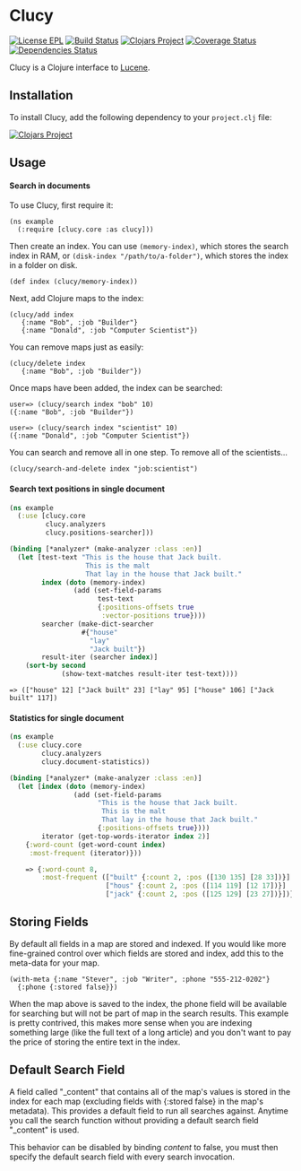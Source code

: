 Clucy
=====

[![License EPL](https://img.shields.io/badge/license-EPL-yellow.svg)](https://www.eclipse.org/legal/epl-v10.html)
[![Build Status](https://travis-ci.org/kostafey/clucy.svg?branch=master)](https://travis-ci.org/kostafey/clucy)
[![Clojars Project](https://img.shields.io/badge/clojars-clucy-blue.svg)](https://clojars.org/org.clojars.kostafey/clucy)
[![Coverage Status](https://coveralls.io/repos/kostafey/clucy/badge.svg?branch=master)](https://coveralls.io/github/kostafey/clucy?branch=master)
[![Dependencies Status](https://jarkeeper.com/kostafey/clucy/status.svg)](https://jarkeeper.com/kostafey/clucy)

Clucy is a Clojure interface to [Lucene](http://lucene.apache.org/).

Installation
------------

To install Clucy, add the following dependency to your `project.clj`
file:

[![Clojars Project](http://clojars.org/org.clojars.kostafey/clucy/latest-version.svg)](http://clojars.org/org.clojars.kostafey/clucy)

Usage
-----

#### Search in documents

To use Clucy, first require it:

    (ns example
      (:require [clucy.core :as clucy]))

Then create an index. You can use `(memory-index)`, which stores the search
index in RAM, or `(disk-index "/path/to/a-folder")`, which stores the index in
a folder on disk.

    (def index (clucy/memory-index))

Next, add Clojure maps to the index:

    (clucy/add index
       {:name "Bob", :job "Builder"}
       {:name "Donald", :job "Computer Scientist"})

You can remove maps just as easily:

    (clucy/delete index
       {:name "Bob", :job "Builder"})

Once maps have been added, the index can be searched:

    user=> (clucy/search index "bob" 10)
    ({:name "Bob", :job "Builder"})

    user=> (clucy/search index "scientist" 10)
    ({:name "Donald", :job "Computer Scientist"})

You can search and remove all in one step. To remove all of the
scientists...

    (clucy/search-and-delete index "job:scientist")

#### Search text positions in single document

```clojure
(ns example
  (:use [clucy.core
         clucy.analyzers
         clucy.positions-searcher]))

(binding [*analyzer* (make-analyzer :class :en)]
  (let [test-text "This is the house that Jack built.
                   This is the malt
                   That lay in the house that Jack built."
        index (doto (memory-index)
                (add (set-field-params
                      test-text
                      {:positions-offsets true
                       :vector-positions true})))
        searcher (make-dict-searcher
                  #{"house"
                    "lay"
                    "Jack built"})
        result-iter (searcher index)]
    (sort-by second
             (show-text-matches result-iter test-text))))
```

    => (["house" 12] ["Jack built" 23] ["lay" 95] ["house" 106] ["Jack built" 117])

#### Statistics for single document

```clojure
(ns example
  (:use clucy.core
        clucy.analyzers
        clucy.document-statistics))

(binding [*analyzer* (make-analyzer :class :en)]
  (let [index (doto (memory-index)
                (add (set-field-params
                      "This is the house that Jack built.
                       This is the malt
                       That lay in the house that Jack built."
                      {:positions-offsets true})))
        iterator (get-top-words-iterator index 2)]
    {:word-count (get-word-count index)
     :most-frequent (iterator)}))

    => {:word-count 8,
        :most-frequent (["built" {:count 2, :pos ([130 135] [28 33])}]
                        ["hous" {:count 2, :pos ([114 119] [12 17])}]
                        ["jack" {:count 2, :pos ([125 129] [23 27])}])}
```

Storing Fields
--------------

By default all fields in a map are stored and indexed. If you would
like more fine-grained control over which fields are stored and index,
add this to the meta-data for your map.

    (with-meta {:name "Stever", :job "Writer", :phone "555-212-0202"}
      {:phone {:stored false}})

When the map above is saved to the index, the phone field will be
available for searching but will not be part of map in the search
results. This example is pretty contrived, this makes more sense when
you are indexing something large (like the full text of a long
article) and you don't want to pay the price of storing the entire
text in the index.

Default Search Field
--------------------

A field called "\_content" that contains all of the map's values is
stored in the index for each map (excluding fields with {:stored false}
in the map's metadata). This provides a default field to run all
searches against. Anytime you call the search function without
providing a default search field "\_content" is used.

This behavior can be disabled by binding *content* to false, you must
then specify the default search field with every search invocation.
